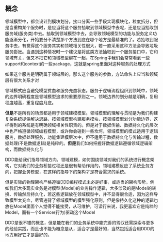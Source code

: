 ## 概念

领域模型中，都会设计到模块划分，接口分离一些手段实现模块化，粒度拆分，但是当重构某个服务时，是应当将这个服务抽取到领域模型中去呢，还是应当抽取到服务域\(服务类\)中去。抽取到领域模型中去，会导致领域模型的功能与服务定义功能逐渐分化，开始要分不清楚那个方法到底在哪个地方是最精准的了。若抽取到服务中去，有觉得这个服务其实和领域相关性很大，若一直采用这种方法会导致垃圾服务膨胀。当遇到这种情况时一个建议是将这类方法抽取到一个服务接口中，它和领域有关，但又不把它和领域模型绑在一起，在Spring中我们会常常看到一些support和context的一些package，这就是spring里面对这种服务的处理方式

如果这个服务是明确属于领域层的，那么这个服务的参数，方法命名上应当和领域层有很大关系才对

领域模式应当避免模型贫血和服务充血状态，服务于逻辑流程组织到领域中，领域的边界明确程度是领域模型追求的重要原则之一。领域边界的划分越是明确，复用程度越高，重复程度月底。

**但是**不是所有的场景都适用于领域建模模型。领域模型的理解与贯彻是为我们构建复杂系统提供解决思路，按领域模型构建服务模块，按领域模型划分功能边界，这样得到的系统是有明确领域相关性职责的。但是对于数据传输、数据持久化的层次中也严格遵循领域编程模型，或许你会碰到一些坎坷，领域模型的模式适用于逻辑服务，数据处理服务，功能集建模层次中，但不适用于数据持久化与传输过程，数据处理\(不是数据逻辑\)是纯粹的。**但是**我们如何把握好数据逻辑遵循领域逻辑架构，而数据持久化与

DDD能给我们指导领域方向，领域建模，如何围绕领域对我们的系统进行概念架构，它对我们的业务桥接过程还是很有帮助作用的，领域建模反应了系统业务方向，把握业务模型，在这样的指导下的架构才是符合需求的系统。

但是实际的物理架构严格遵循DDD编程模式未必是好事，或适当的架构形势，例如我们大多现实业务是对模型\(Model\)的业务操作逻辑，大多涉及的是Model的转换、传输然后持久化，若这些逻辑放在领域模型中，并不显得很合适，因为这样导致模型太充血，尽管违背了领域模型的模型强化原则，但是像持久化这种的逻辑也放在Model里面个人觉得不能接受，从可维护，可读行来说，我更喜欢它是纯粹的Model，而有一个Service\(行为\)驱动这个Model

DDD是很不错的概念，但是能在我们的业务系统中能完善的驾驭还需探索与更多的经验实践，而且也不能为概念是从，适合才是最好的，当然包括适合用DDD的地方用好它才是最好的。

